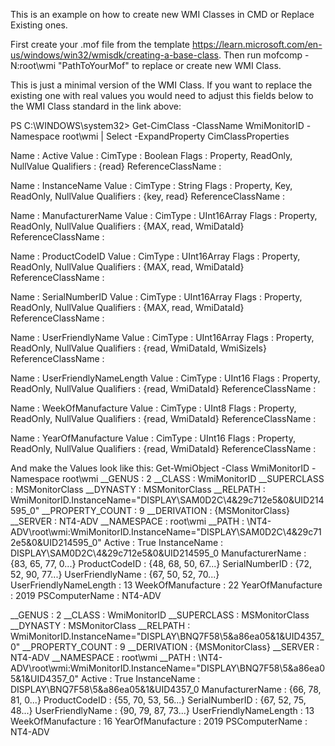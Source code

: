 This is an example on how to create new WMI Classes in CMD or Replace Existing ones.

First create your .mof file from the template https://learn.microsoft.com/en-us/windows/win32/wmisdk/creating-a-base-class.
Then run mofcomp -N:root\wmi "PathToYourMof" to replace or create new WMI Class.

This is just a minimal version of the WMI Class. If you want to replace the existing one with real values you would need to adjust this fields below to the WMI Class standard in the link above:

PS C:\WINDOWS\system32> Get-CimClass -ClassName WmiMonitorID -Namespace root\wmi | Select -ExpandProperty CimClassProperties


Name               : Active
Value              :
CimType            : Boolean
Flags              : Property, ReadOnly, NullValue
Qualifiers         : {read}
ReferenceClassName :

Name               : InstanceName
Value              :
CimType            : String
Flags              : Property, Key, ReadOnly, NullValue
Qualifiers         : {key, read}
ReferenceClassName :

Name               : ManufacturerName
Value              :
CimType            : UInt16Array
Flags              : Property, ReadOnly, NullValue
Qualifiers         : {MAX, read, WmiDataId}
ReferenceClassName :

Name               : ProductCodeID
Value              :
CimType            : UInt16Array
Flags              : Property, ReadOnly, NullValue
Qualifiers         : {MAX, read, WmiDataId}
ReferenceClassName :

Name               : SerialNumberID
Value              :
CimType            : UInt16Array
Flags              : Property, ReadOnly, NullValue
Qualifiers         : {MAX, read, WmiDataId}
ReferenceClassName :

Name               : UserFriendlyName
Value              :
CimType            : UInt16Array
Flags              : Property, ReadOnly, NullValue
Qualifiers         : {read, WmiDataId, WmiSizeIs}
ReferenceClassName :

Name               : UserFriendlyNameLength
Value              :
CimType            : UInt16
Flags              : Property, ReadOnly, NullValue
Qualifiers         : {read, WmiDataId}
ReferenceClassName :

Name               : WeekOfManufacture
Value              :
CimType            : UInt8
Flags              : Property, ReadOnly, NullValue
Qualifiers         : {read, WmiDataId}
ReferenceClassName :

Name               : YearOfManufacture
Value              :
CimType            : UInt16
Flags              : Property, ReadOnly, NullValue
Qualifiers         : {read, WmiDataId}
ReferenceClassName :

And make the Values look like this:
 Get-WmiObject -Class WmiMonitorID -Namespace root\wmi
 __GENUS                : 2
__CLASS                : WmiMonitorID
__SUPERCLASS           : MSMonitorClass
__DYNASTY              : MSMonitorClass
__RELPATH              : WmiMonitorID.InstanceName="DISPLAY\\SAM0D2C\\4&29c712e5&0&UID214595_0"
__PROPERTY_COUNT       : 9
__DERIVATION           : {MSMonitorClass}
__SERVER               : NT4-ADV
__NAMESPACE            : root\wmi
__PATH                 : \\NT4-ADV\root\wmi:WmiMonitorID.InstanceName="DISPLAY\\SAM0D2C\\4&29c712e5&0&UID214595_0"
Active                 : True
InstanceName           : DISPLAY\SAM0D2C\4&29c712e5&0&UID214595_0
ManufacturerName       : {83, 65, 77, 0...}
ProductCodeID          : {48, 68, 50, 67...}
SerialNumberID         : {72, 52, 90, 77...}
UserFriendlyName       : {67, 50, 52, 70...}
UserFriendlyNameLength : 13
WeekOfManufacture      : 22
YearOfManufacture      : 2019
PSComputerName         : NT4-ADV

__GENUS                : 2
__CLASS                : WmiMonitorID
__SUPERCLASS           : MSMonitorClass
__DYNASTY              : MSMonitorClass
__RELPATH              : WmiMonitorID.InstanceName="DISPLAY\\BNQ7F58\\5&a86ea05&1&UID4357_0"
__PROPERTY_COUNT       : 9
__DERIVATION           : {MSMonitorClass}
__SERVER               : NT4-ADV
__NAMESPACE            : root\wmi
__PATH                 : \\NT4-ADV\root\wmi:WmiMonitorID.InstanceName="DISPLAY\\BNQ7F58\\5&a86ea05&1&UID4357_0"
Active                 : True
InstanceName           : DISPLAY\BNQ7F58\5&a86ea05&1&UID4357_0
ManufacturerName       : {66, 78, 81, 0...}
ProductCodeID          : {55, 70, 53, 56...}
SerialNumberID         : {67, 52, 75, 48...}
UserFriendlyName       : {90, 79, 87, 73...}
UserFriendlyNameLength : 13
WeekOfManufacture      : 16
YearOfManufacture      : 2019
PSComputerName         : NT4-ADV
